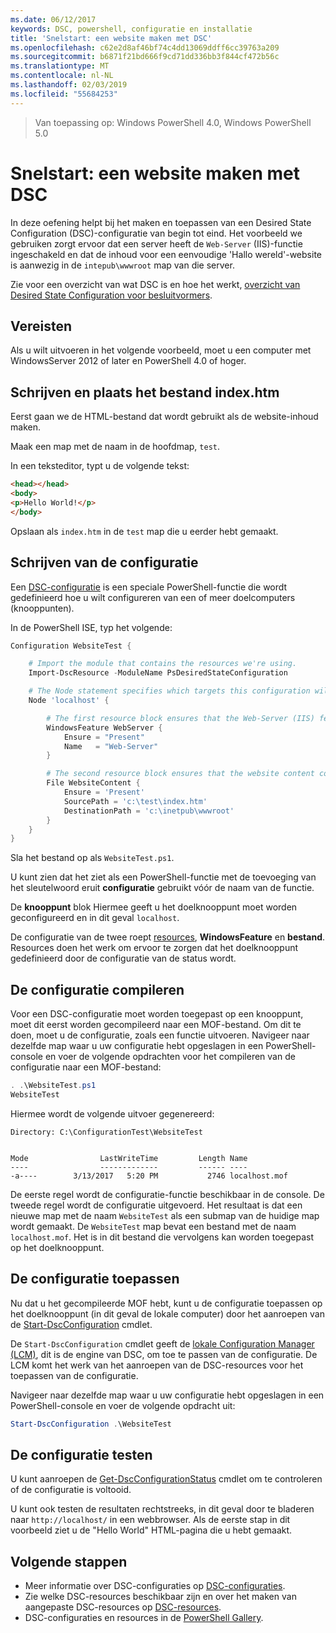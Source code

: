```yaml
---
ms.date: 06/12/2017
keywords: DSC, powershell, configuratie en installatie
title: 'Snelstart: een website maken met DSC'
ms.openlocfilehash: c62e2d8af46bf74c4dd13069ddff6cc39763a209
ms.sourcegitcommit: b6871f21bd666f9cd71dd336bb3f844cf472b56c
ms.translationtype: MT
ms.contentlocale: nl-NL
ms.lasthandoff: 02/03/2019
ms.locfileid: "55684253"
---
```

> Van toepassing op: Windows PowerShell 4.0, Windows PowerShell 5.0

# <a name="quickstart---create-a-website-with-dsc"></a>Snelstart: een website maken met DSC

In deze oefening helpt bij het maken en toepassen van een Desired State Configuration (DSC)-configuratie van begin tot eind.
Het voorbeeld we gebruiken zorgt ervoor dat een server heeft de `Web-Server` (IIS)-functie ingeschakeld en dat de inhoud voor een eenvoudige 'Hallo wereld'-website is aanwezig in de `intepub\wwwroot` map van die server.

Zie voor een overzicht van wat DSC is en hoe het werkt, [overzicht van Desired State Configuration voor besluitvormers](../overview/decisionMaker.md).

## <a name="requirements"></a>Vereisten

Als u wilt uitvoeren in het volgende voorbeeld, moet u een computer met WindowsServer 2012 of later en PowerShell 4.0 of hoger.

## <a name="write-and-place-the-indexhtm-file"></a>Schrijven en plaats het bestand index.htm

Eerst gaan we de HTML-bestand dat wordt gebruikt als de website-inhoud maken.

Maak een map met de naam in de hoofdmap, `test`.

In een teksteditor, typt u de volgende tekst:

```html
<head></head>
<body>
<p>Hello World!</p>
</body>
```

Opslaan als `index.htm` in de `test` map die u eerder hebt gemaakt.

## <a name="write-the-configuration"></a>Schrijven van de configuratie

Een [DSC-configuratie](../configurations/configurations.md) is een speciale PowerShell-functie die wordt gedefinieerd hoe u wilt configureren van een of meer doelcomputers (knooppunten).

In de PowerShell ISE, typ het volgende:

```powershell
Configuration WebsiteTest {

    # Import the module that contains the resources we're using.
    Import-DscResource -ModuleName PsDesiredStateConfiguration

    # The Node statement specifies which targets this configuration will be applied to.
    Node 'localhost' {

        # The first resource block ensures that the Web-Server (IIS) feature is enabled.
        WindowsFeature WebServer {
            Ensure = "Present"
            Name   = "Web-Server"
        }

        # The second resource block ensures that the website content copied to the website root folder.
        File WebsiteContent {
            Ensure = 'Present'
            SourcePath = 'c:\test\index.htm'
            DestinationPath = 'c:\inetpub\wwwroot'
        }
    }
}
```

Sla het bestand op als `WebsiteTest.ps1`.

U kunt zien dat het ziet als een PowerShell-functie met de toevoeging van het sleutelwoord eruit **configuratie** gebruikt vóór de naam van de functie.

De **knooppunt** blok Hiermee geeft u het doelknooppunt moet worden geconfigureerd en in dit geval `localhost`.

De configuratie van de twee roept [resources](../resources/resources.md), **WindowsFeature** en **bestand**.
Resources doen het werk om ervoor te zorgen dat het doelknooppunt gedefinieerd door de configuratie van de status wordt.

## <a name="compile-the-configuration"></a>De configuratie compileren

Voor een DSC-configuratie moet worden toegepast op een knooppunt, moet dit eerst worden gecompileerd naar een MOF-bestand.
Om dit te doen, moet u de configuratie, zoals een functie uitvoeren.
Navigeer naar dezelfde map waar u uw configuratie hebt opgeslagen in een PowerShell-console en voer de volgende opdrachten voor het compileren van de configuratie naar een MOF-bestand:

```powershell
. .\WebsiteTest.ps1
WebsiteTest
```

Hiermee wordt de volgende uitvoer gegenereerd:

```
Directory: C:\ConfigurationTest\WebsiteTest


Mode                LastWriteTime         Length Name
----                -------------         ------ ----
-a----        3/13/2017   5:20 PM           2746 localhost.mof
```

De eerste regel wordt de configuratie-functie beschikbaar in de console.
De tweede regel wordt de configuratie uitgevoerd.
Het resultaat is dat een nieuwe map met de naam `WebsiteTest` als een submap van de huidige map wordt gemaakt.
De `WebsiteTest` map bevat een bestand met de naam `localhost.mof`.
Het is in dit bestand die vervolgens kan worden toegepast op het doelknooppunt.

## <a name="apply-the-configuration"></a>De configuratie toepassen

Nu dat u het gecompileerde MOF hebt, kunt u de configuratie toepassen op het doelknooppunt (in dit geval de lokale computer) door het aanroepen van de [Start-DscConfiguration](/powershell/module/psdesiredstateconfiguration/start-dscconfiguration) cmdlet.

De `Start-DscConfiguration` cmdlet geeft de [lokale Configuration Manager (LCM)](../managing-nodes/metaConfig.md), dit is de engine van DSC, om toe te passen van de configuratie.
De LCM komt het werk van het aanroepen van de DSC-resources voor het toepassen van de configuratie.

Navigeer naar dezelfde map waar u uw configuratie hebt opgeslagen in een PowerShell-console en voer de volgende opdracht uit:

```powershell
Start-DscConfiguration .\WebsiteTest
```

## <a name="test-the-configuration"></a>De configuratie testen

U kunt aanroepen de [Get-DscConfigurationStatus](/powershell/module/psdesiredstateconfiguration/get-dscconfigurationstatus) cmdlet om te controleren of de configuratie is voltooid.

U kunt ook testen de resultaten rechtstreeks, in dit geval door te bladeren naar `http://localhost/` in een webbrowser.
Als de eerste stap in dit voorbeeld ziet u de "Hello World" HTML-pagina die u hebt gemaakt.

## <a name="next-steps"></a>Volgende stappen

- Meer informatie over DSC-configuraties op [DSC-configuraties](../configurations/configurations.md).
- Zie welke DSC-resources beschikbaar zijn en over het maken van aangepaste DSC-resources op [DSC-resources](../resources/resources.md).
- DSC-configuraties en resources in de [PowerShell Gallery](https://www.powershellgallery.com/).
